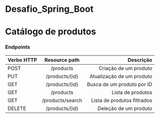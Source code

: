 # Desafio_Spring_Boot
<h1 id="markdown-header-catalogo-de-produtos">Catálogo de produtos</h1>
<h3 id="markdown-header-endpoints">Endpoints</h3>
<table>
<thead>
<tr>
<th>Verbo HTTP</th>
<th align="center">Resource path</th>
<th align="right">Descrição</th>
</tr>
</thead>
<tbody>
<tr>
<td>POST</td>
<td align="center">/products</td>
<td align="right">Criação de um produto</td>
</tr>
<tr>
<td>PUT</td>
<td align="center">/products/{id}</td>
<td align="right">Atualização de um produto</td>
</tr>
<tr>
<td>GET</td>
<td align="center">/products/{id}</td>
<td align="right">Busca de um produto por ID</td>
</tr>
<tr>
<td>GET</td>
<td align="center">/products</td>
<td align="right">Lista de produtos</td>
</tr>
<tr>
<td>GET</td>
<td align="center">/products/search</td>
<td align="right">Lista de produtos filtrados</td>
</tr>
<tr>
<td>DELETE</td>
<td align="center">/products/{id}</td>
<td align="right">Deleção de um produto</td>
</tr>
</tbody>
</table>

